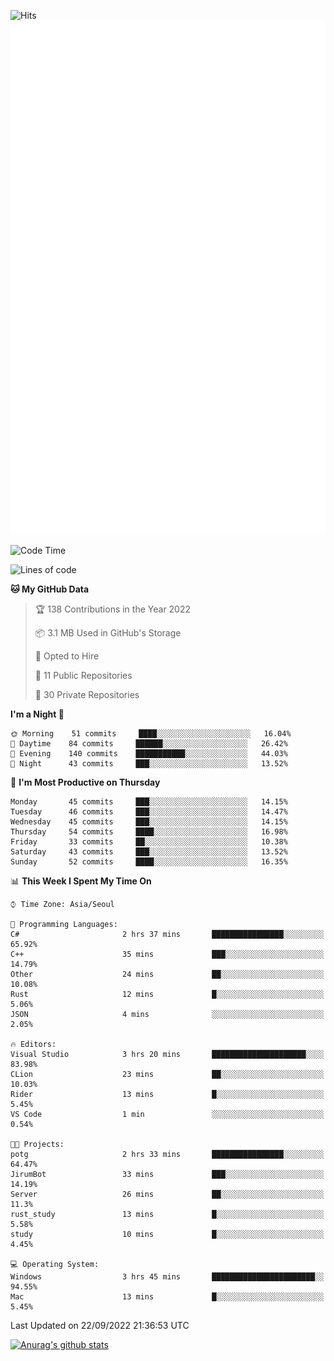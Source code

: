 ![Hits](https://hits.seeyoufarm.com/api/count/incr/badge.svg?url=https%3A%2F%2Fgithub.com%2Fkokose1234&count_bg=%2379C83D&title_bg=%23555555&icon=apple.svg&icon_color=%23E7E7E7&title=hits&edge_flat=false)
<br/>
![Metrics](https://github.com/kokose1234/kokose1234/blob/main/github-metrics.svg)

<!--START_SECTION:waka-->
![Code Time](http://img.shields.io/badge/Code%20Time-694%20hrs%2045%20mins-blue)

![Lines of code](https://img.shields.io/badge/From%20Hello%20World%20I%27ve%20Written-901%20Thousand%20lines%20of%20code-blue)

**🐱 My GitHub Data** 

> 🏆 138 Contributions in the Year 2022
 > 
> 📦 3.1 MB Used in GitHub's Storage 
 > 
> 💼 Opted to Hire
 > 
> 📜 11 Public Repositories 
 > 
> 🔑 30 Private Repositories  
 > 
**I'm a Night 🦉** 

```text
🌞 Morning    51 commits     ████░░░░░░░░░░░░░░░░░░░░░   16.04% 
🌆 Daytime    84 commits     ██████░░░░░░░░░░░░░░░░░░░   26.42% 
🌃 Evening    140 commits    ███████████░░░░░░░░░░░░░░   44.03% 
🌙 Night      43 commits     ███░░░░░░░░░░░░░░░░░░░░░░   13.52%

```
📅 **I'm Most Productive on Thursday** 

```text
Monday       45 commits     ███░░░░░░░░░░░░░░░░░░░░░░   14.15% 
Tuesday      46 commits     ███░░░░░░░░░░░░░░░░░░░░░░   14.47% 
Wednesday    45 commits     ███░░░░░░░░░░░░░░░░░░░░░░   14.15% 
Thursday     54 commits     ████░░░░░░░░░░░░░░░░░░░░░   16.98% 
Friday       33 commits     ██░░░░░░░░░░░░░░░░░░░░░░░   10.38% 
Saturday     43 commits     ███░░░░░░░░░░░░░░░░░░░░░░   13.52% 
Sunday       52 commits     ████░░░░░░░░░░░░░░░░░░░░░   16.35%

```


📊 **This Week I Spent My Time On** 

```text
⌚︎ Time Zone: Asia/Seoul

💬 Programming Languages: 
C#                       2 hrs 37 mins       ████████████████░░░░░░░░░   65.92% 
C++                      35 mins             ███░░░░░░░░░░░░░░░░░░░░░░   14.79% 
Other                    24 mins             ██░░░░░░░░░░░░░░░░░░░░░░░   10.08% 
Rust                     12 mins             █░░░░░░░░░░░░░░░░░░░░░░░░   5.06% 
JSON                     4 mins              ░░░░░░░░░░░░░░░░░░░░░░░░░   2.05%

🔥 Editors: 
Visual Studio            3 hrs 20 mins       █████████████████████░░░░   83.98% 
CLion                    23 mins             ██░░░░░░░░░░░░░░░░░░░░░░░   10.03% 
Rider                    13 mins             █░░░░░░░░░░░░░░░░░░░░░░░░   5.45% 
VS Code                  1 min               ░░░░░░░░░░░░░░░░░░░░░░░░░   0.54%

🐱‍💻 Projects: 
potg                     2 hrs 33 mins       ████████████████░░░░░░░░░   64.47% 
JirumBot                 33 mins             ███░░░░░░░░░░░░░░░░░░░░░░   14.19% 
Server                   26 mins             ██░░░░░░░░░░░░░░░░░░░░░░░   11.3% 
rust_study               13 mins             █░░░░░░░░░░░░░░░░░░░░░░░░   5.58% 
study                    10 mins             █░░░░░░░░░░░░░░░░░░░░░░░░   4.45%

💻 Operating System: 
Windows                  3 hrs 45 mins       ███████████████████████░░   94.55% 
Mac                      13 mins             █░░░░░░░░░░░░░░░░░░░░░░░░   5.45%

```


 Last Updated on 22/09/2022 21:36:53 UTC
<!--END_SECTION:waka-->

[![Anurag's github stats](https://github-readme-stats.vercel.app/api?username=kokose1234&theme=dracula)](https://github.com/anuraghazra/github-readme-stats)



	
